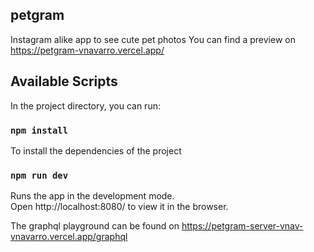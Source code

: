 ## petgram

Instagram alike app to see cute pet photos
You can find a preview on https://petgram-vnavarro.vercel.app/

## Available Scripts

In the project directory, you can run:

### `npm install`
To install the dependencies of the project

### `npm run dev`
Runs the app in the development mode. <br>
Open http://localhost:8080/ to view it in the browser.

The graphql playground can be found on https://petgram-server-vnav-vnavarro.vercel.app/graphql
